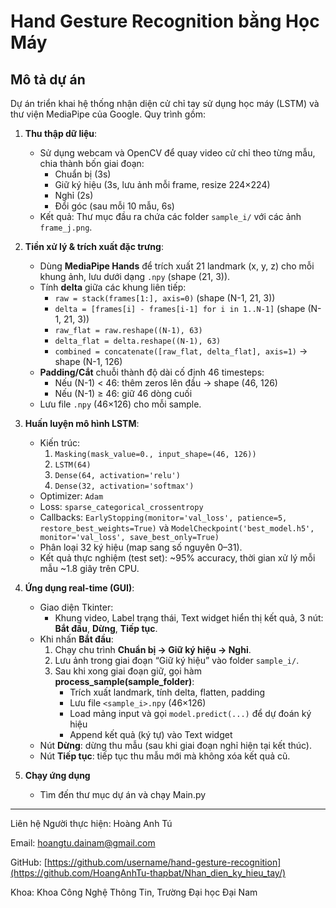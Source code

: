 # Hand Gesture Recognition bằng Học Máy

## Mô tả dự án
Dự án triển khai hệ thống nhận diện cử chỉ tay sử dụng học máy (LSTM) và thư viện MediaPipe của Google. Quy trình gồm:

1. **Thu thập dữ liệu**:  
   - Sử dụng webcam và OpenCV để quay video cử chỉ theo từng mẫu, chia thành bốn giai đoạn:  
     - Chuẩn bị (3s)  
     - Giữ ký hiệu (3s, lưu ảnh mỗi frame, resize 224×224)  
     - Nghỉ (2s)  
     - Đổi góc (sau mỗi 10 mẫu, 6s)  
   - Kết quả: Thư mục đầu ra chứa các folder `sample_i/` với các ảnh `frame_j.png`.

2. **Tiền xử lý & trích xuất đặc trưng**:  
   - Dùng **MediaPipe Hands** để trích xuất 21 landmark (x, y, z) cho mỗi khung ảnh, lưu dưới dạng `.npy` (shape (21, 3)).  
   - Tính **delta** giữa các khung liên tiếp:  
     - `raw = stack(frames[1:], axis=0)` (shape (N-1, 21, 3))  
     - `delta = [frames[i] - frames[i-1] for i in 1..N-1]` (shape (N-1, 21, 3))  
     - `raw_flat = raw.reshape((N-1), 63)`  
     - `delta_flat = delta.reshape((N-1), 63)`  
     - `combined = concatenate([raw_flat, delta_flat], axis=1)` → shape (N-1, 126)  
   - **Padding/Cắt** chuỗi thành độ dài cố định 46 timesteps:  
     - Nếu (N-1) < 46: thêm zeros lên đầu → shape (46, 126)  
     - Nếu (N-1) ≥ 46: giữ 46 dòng cuối  
   - Lưu file `.npy` (46×126) cho mỗi sample.

3. **Huấn luyện mô hình LSTM**:  
   - Kiến trúc:  
     1. `Masking(mask_value=0., input_shape=(46, 126))`  
     2. `LSTM(64)`  
     3. `Dense(64, activation='relu')`  
     4. `Dense(32, activation='softmax')`  
   - Optimizer: `Adam`  
   - Loss: `sparse_categorical_crossentropy`  
   - Callbacks: `EarlyStopping(monitor='val_loss', patience=5, restore_best_weights=True)` và `ModelCheckpoint('best_model.h5', monitor='val_loss', save_best_only=True)`  
   - Phân loại 32 ký hiệu (map sang số nguyên 0–31).  
   - Kết quả thực nghiệm (test set): ~95% accuracy, thời gian xử lý mỗi mẫu ~1.8 giây trên CPU.

4. **Ứng dụng real-time (GUI)**:  
   - Giao diện Tkinter:  
     - Khung video, Label trạng thái, Text widget hiển thị kết quả, 3 nút: **Bắt đầu**, **Dừng**, **Tiếp tục**.  
   - Khi nhấn **Bắt đầu**:  
     1. Chạy chu trình **Chuẩn bị → Giữ ký hiệu → Nghỉ**.  
     2. Lưu ảnh trong giai đoạn “Giữ ký hiệu” vào folder `sample_i/`.  
     3. Sau khi xong giai đoạn giữ, gọi hàm **process_sample(sample_folder)**:  
        - Trích xuất landmark, tính delta, flatten, padding  
        - Lưu file `<sample_i>.npy` (46×126)  
        - Load mảng input và gọi `model.predict(...)` để dự đoán ký hiệu  
        - Append kết quả (ký tự) vào Text widget  
   - Nút **Dừng**: dừng thu mẫu (sau khi giai đoạn nghỉ hiện tại kết thúc).  
   - Nút **Tiếp tục**: tiếp tục thu mẫu mới mà không xóa kết quả cũ.



5. **Chạy ứng dụng**
   - Tìm đến thư mục dự án và chạy Main.py
---

Liên hệ
Người thực hiện: Hoàng Anh Tú

Email: hoangtu.dainam@gmail.com

GitHub: [https://github.com/username/hand-gesture-recognition](https://github.com/HoangAnhTu-thapbat/Nhan_dien_ky_hieu_tay/)

Khoa: Khoa Công Nghệ Thông Tin, Trường Đại học Đại Nam

